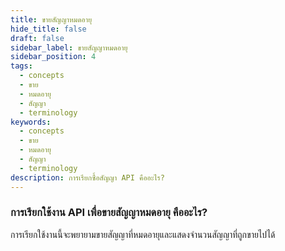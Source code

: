 ```yaml
---
title: ขายสัญญาหมดอายุ
hide_title: false
draft: false
sidebar_label: ขายสัญญาหมดอายุ
sidebar_position: 4
tags:
  - concepts
  - ขาย
  - หมดอายุ
  - สัญญา
  - terminology
keywords:
  - concepts
  - ขาย
  - หมดอายุ
  - สัญญา
  - terminology
description: การเรียกซื้อสัญญา API คืออะไร?
---
```


### การเรียกใช้งาน API เพื่อขายสัญญาหมดอายุ คืออะไร?

การเรียกใช้งานนี้จะพยายามขายสัญญาที่หมดอายุและแสดงจำนวนสัญญาที่ถูกขายไปได้
